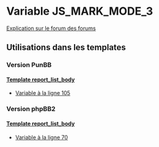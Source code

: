 # Variable JS_MARK_MODE_3
[Explication sur le forum des forums](http://forum.forumactif.com/t294113-listing-des-variables#JS_MARK_MODE_3)
## Utilisations dans les templates
### Version PunBB
#### [Template report_list_body](punbb/report_list_body.md)
* [Variable à la ligne 105](../punbb/report_list_body.tpl#L105)
### Version phpBB2
#### [Template report_list_body](subsilver/report_list_body.md)
* [Variable à la ligne 70](../subsilver/report_list_body.tpl#L70)
